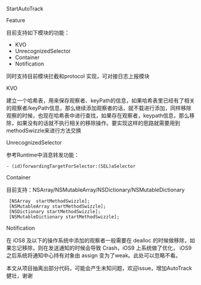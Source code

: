 StartAutoTrack

Feature 

目前支持如下模块的功能：

- KVO
- UnrecognizedSelector
- Container
- Notification

同时支持目前模块拦截和protocol 实现，可对接日志上报模块



KVO

建立一个哈希表，用来保存观察者、keyPath的信息，如果哈希表里已经有了相关的观察者/keyPath信息，那么继续添加观察者的话，就不载进行添加，同样移除观察的时候，也现在哈希表中进行查找，如果存在观察者，keypath信息，那么移除，如果没有的话就不执行相关的移除操作。要实现这样的思路就需要用到methodSwizzle来进行方法交换

 UnrecognizedSelector

参考Runtime中消息转发功能：

    - (id)forwardingTargetForSelector:(SEL)aSelector

Container

目前支持：NSArray/NSMutableArray/NSDictionary/NSMutableDictionary

     [NSArray  startMethodSwizzle];
     [NSMutableArray startMethodSwizzle];
     [NSDictionary startMethodSwizzle];
     [NSMutableDictionary startMethodSwizzle];



Notification

在 iOS8 及以下的操作系统中添加的观察者一般需要在 dealloc 的时候做移除，如果忘记移除，则在发送通知的时候会导致 Crash，iOS9 上系统做了优化， iOS9 之后系统将通知中心持有对象由 assign 变为了weak。此处可以忽略不看。



本文从项目抽离出部分代码，可能会产生未知问题，欢迎issue，增加AutoTrack健壮，谢谢
